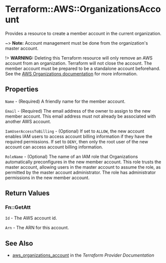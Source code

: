 # Terraform::AWS::OrganizationsAccount

Provides a resource to create a member account in the current organization.

~> **Note:** Account management must be done from the organization's master account.

!> **WARNING:** Deleting this Terraform resource will only remove an AWS account from an organization. Terraform will not close the account. The member account must be prepared to be a standalone account beforehand. See the [AWS Organizations documentation](https://docs.aws.amazon.com/organizations/latest/userguide/orgs_manage_accounts_remove.html) for more information.

## Properties

`Name` - (Required) A friendly name for the member account.

`Email` - (Required) The email address of the owner to assign to the new member account. This email address must not already be associated with another AWS account.

`IamUserAccessToBilling` - (Optional) If set to `ALLOW`, the new account enables IAM users to access account billing information if they have the required permissions. If set to `DENY`, then only the root user of the new account can access account billing information.

`RoleName` - (Optional) The name of an IAM role that Organizations automatically preconfigures in the new member account. This role trusts the master account, allowing users in the master account to assume the role, as permitted by the master account administrator. The role has administrator permissions in the new member account.


## Return Values

### Fn::GetAtt

`Id` - The AWS account id.

`Arn` - The ARN for this account.

## See Also

* [aws_organizations_account](https://www.terraform.io/docs/providers/aws/r/organizations_account.html) in the _Terraform Provider Documentation_